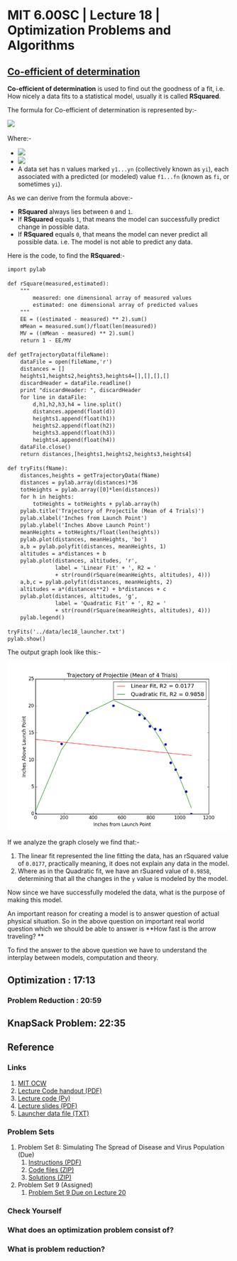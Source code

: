 # MIT 6.00SC | Lecture 18 | Optimization Problems and Algorithms #

## [Co-efficient of determination ](https://www.youtube.com/watch?v=BRjwkgQct28&list=PLB2BE3D6CA77BB8F7&t=34) ##

**Co-efficient of determination** is used to find out the goodness of a fit, i.e. How nicely a data fits to a statistical model, usually it is called **RSquared**.

The formula for Co-efficient of determination is represented by:-

![](http://upload.wikimedia.org/math/4/2/5/4253e227d95c290764b310c57ff34625.png)

Where:-

* ![](http://upload.wikimedia.org/math/6/7/9/67976e7df3f8a29ef9867a4a35e5c4db.png)
* ![](http://upload.wikimedia.org/math/d/6/b/d6b7e64a7c677ae32bc62d675107dac8.png)
* A data set has n values marked `y1...yn` (collectively known as `yi`), each associated with a predicted (or modeled) value `f1...fn` (known as `fi`, or sometimes `yi`).

As we can derive from the formula above:-

* **RSquared** always lies between `0` and `1`.
* If **RSquared** equals `1`, that means the model can successfully predict change in possible data.
* If **RSquared** equals `0`, that means the model can never predict all possible data. i.e. The model is not able to predict any data.

Here is the code, to find the **RSquared**:-

````
import pylab

def rSquare(measured,estimated):
    """
        measured: one dimensional array of measured values
        estimated: one dimensional array of predicted values
    """
    EE = ((estimated - measured) ** 2).sum()
    mMean = measured.sum()/float(len(measured))
    MV = ((mMean - measured) ** 2).sum()
    return 1 - EE/MV

def getTrajectoryData(fileName):
    dataFile = open(fileName,'r')    
    distances = []
    heights1,heights2,heights3,heights4=[],[],[],[]
    discardHeader = dataFile.readline()
    print "discardHeader: ", discardHeader
    for line in dataFile:
        d,h1,h2,h3,h4 = line.split()
        distances.append(float(d))
        heights1.append(float(h1))
        heights2.append(float(h2))
        heights3.append(float(h3))
        heights4.append(float(h4))
    dataFile.close()
    return distances,[heights1,heights2,heights3,heights4]

def tryFits(fName):
    distances,heights = getTrajectoryData(fName)
    distances = pylab.array(distances)*36
    totHeights = pylab.array([0]*len(distances))
    for h in heights:
        totHeights = totHeights + pylab.array(h)
    pylab.title('Trajectory of Projectile (Mean of 4 Trials)')
    pylab.xlabel('Inches from Launch Point')
    pylab.ylabel('Inches Above Launch Point')
    meanHeights = totHeights/float(len(heights))
    pylab.plot(distances, meanHeights, 'bo')
    a,b = pylab.polyfit(distances, meanHeights, 1)
    altitudes = a*distances + b
    pylab.plot(distances, altitudes, 'r',
               label = 'Linear Fit' + ', R2 = '
               + str(round(rSquare(meanHeights, altitudes), 4)))
    a,b,c = pylab.polyfit(distances, meanHeights, 2)
    altitudes = a*(distances**2) + b*distances + c
    pylab.plot(distances, altitudes, 'g',
               label = 'Quadratic Fit' + ', R2 = '
               + str(round(rSquare(meanHeights, altitudes), 4)))
    pylab.legend()

tryFits('../data/lec18_launcher.txt')
pylab.show()    
````

The output graph look like this:-

![](images/rSquare_01.png)

If we analyze the graph closely we find that:-

1. The linear fit represented the line fitting the data, has an rSquared value of `0.0177`, practically meaning, it does not explain any data in the model.
2. Where as in the Quadratic fit, we have an rSuared value of `0.9858`, determining that all the changes in the `y` value is modeled by the model.

Now since we have successfully modeled the data, what is the purpose of making this model.

An important reason for creating a model is to answer question of actual physical situation. So in the above question on important real world question which we should be able to answer is **How fast is the arrow traveling? **

To find the answer to the above question we have to understand the interplay between models, computation and theory.

## Optimization : 17:13 ##
### Problem Reduction : 20:59 ###

## KnapSack Problem: 22:35 ##




## Reference ##
### Links ###

1. [MIT OCW](http://ocw.mit.edu/courses/electrical-engineering-and-computer-science/6-00sc-introduction-to-computer-science-and-programming-spring-2011/unit-2/lecture-18-optimization-problems-and-algorithms/)
2. [Lecture Code handout (PDF)](http://ocw.mit.edu/courses/electrical-engineering-and-computer-science/6-00sc-introduction-to-computer-science-and-programming-spring-2011/unit-2/lecture-18-optimization-problems-and-algorithms/MIT6_00SCS11_lec18.pdf)
3. [Lecture code (Py)](http://ocw.mit.edu/courses/electrical-engineering-and-computer-science/6-00sc-introduction-to-computer-science-and-programming-spring-2011/unit-2/lecture-18-optimization-problems-and-algorithms/lec18.py)
4. [Lecture slides (PDF)](http://ocw.mit.edu/courses/electrical-engineering-and-computer-science/6-00sc-introduction-to-computer-science-and-programming-spring-2011/unit-2/lecture-18-optimization-problems-and-algorithms/MIT6_00SCS11_lec18_slides.pdf)
5. [Launcher data file (TXT)](http://ocw.mit.edu/courses/electrical-engineering-and-computer-science/6-00sc-introduction-to-computer-science-and-programming-spring-2011/unit-2/lecture-18-optimization-problems-and-algorithms/lec18_launcher.txt)

### Problem Sets ###

1. Problem Set 8: Simulating The Spread of Disease and Virus Population (Due)
    1. [Instructions (PDF)](http://ocw.mit.edu/courses/electrical-engineering-and-computer-science/6-00sc-introduction-to-computer-science-and-programming-spring-2011/unit-2/lecture-18-optimization-problems-and-algorithms/MIT6_00SCS11_ps8.pdf)
    2.  [Code files (ZIP) ](http://ocw.mit.edu/courses/electrical-engineering-and-computer-science/6-00sc-introduction-to-computer-science-and-programming-spring-2011/unit-2/lecture-18-optimization-problems-and-algorithms/ps8.zip)
    3. [Solutions (ZIP)](http://ocw.mit.edu/courses/electrical-engineering-and-computer-science/6-00sc-introduction-to-computer-science-and-programming-spring-2011/unit-2/lecture-18-optimization-problems-and-algorithms/ps8_sol.zip)
2. Problem Set 9 (Assigned)
    1. [Problem Set 9 Due on Lecture 20](http://ocw.mit.edu/courses/electrical-engineering-and-computer-science/6-00sc-introduction-to-computer-science-and-programming-spring-2011/unit-3/lecture-20-more-clustering)


### Check Yourself ###
### What does an optimization problem consist of? ###
### What is problem reduction? ###
